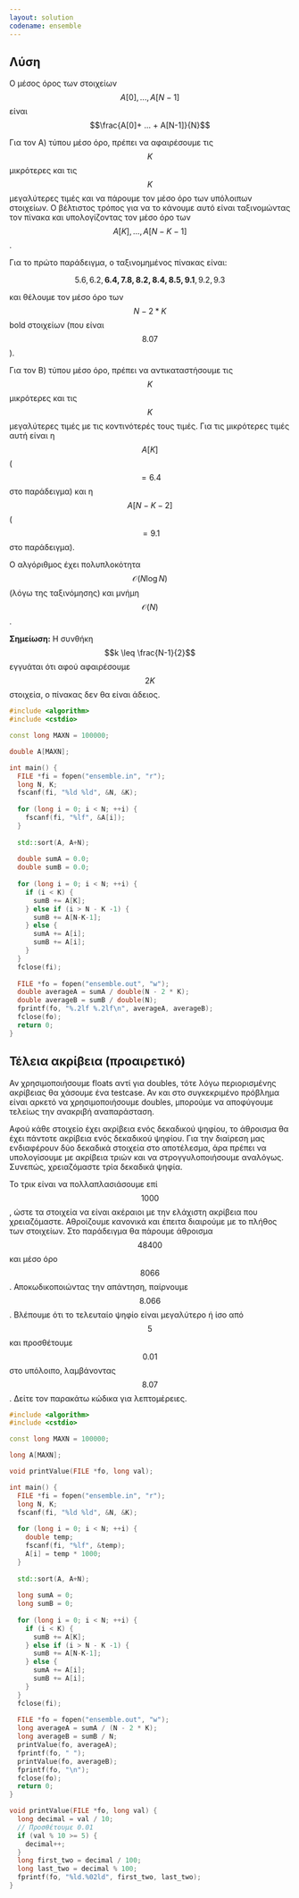 ```yaml
---
layout: solution
codename: ensemble
---
```


## Λύση

Ο μέσος όρος των στοιχείων $$Α[0], .. ., Α[Ν-1]$$ είναι 
$$\frac{A[0]+ ... + A[N-1]}{N}$$

Για τον Α) τύπου μέσο όρο, πρέπει να αφαιρέσουμε τις $$Κ$$ μικρότερες και τις $$Κ$$ μεγαλύτερες τιμές και να πάρουμε τον μέσο όρο των υπόλοιπων στοιχείων. Ο βέλτιστος τρόπος για να το κάνουμε αυτό είναι ταξινομώντας τον πίνακα και υπολογίζοντας τον μέσο όρο των $$A[K], ..., A[N-K-1]$$. 

Για το πρώτο παράδειγμα, ο ταξινομημένος πίνακας είναι:

$$5.6, 6.2, \mathbf{6.4, 7.8, 8.2, 8.4, 8.5, 9.1}, 9.2, 9.3$$

και θέλουμε τον μέσο όρο των $$N-2*K$$ bold στοιχείων (που είναι $$8.07$$).

Για τον Β) τύπου μέσο όρο, πρέπει να αντικαταστήσουμε τις $$Κ$$ μικρότερες και τις $$Κ$$ μεγαλύτερες τιμές με τις κοντινότερές τους τιμές. Για τις μικρότερες τιμές αυτή είναι η $$Α[Κ]$$ ($$=6.4$$ στο παράδειγμα) και η $$Α[Ν-Κ-2]$$ ($$= 9.1$$ στο παράδειγμα).

Ο αλγόριθμος έχει πολυπλοκότητα $$\mathcal{O}(N \log N)$$ (λόγω της ταξινόμησης) και μνήμη $$\mathcal{O}(N)$$.

**Σημείωση:** Η συνθήκη $$k \leq \frac{N-1}{2}$$ εγγυάται ότι αφού αφαιρέσουμε $$2K$$ στοιχεία, ο πίνακας δεν θα είναι άδειος.

```c++
#include <algorithm>
#include <cstdio>

const long MAXN = 100000;

double A[MAXN];

int main() {
  FILE *fi = fopen("ensemble.in", "r");
  long N, K;
  fscanf(fi, "%ld %ld", &N, &K);
  
  for (long i = 0; i < N; ++i) {
    fscanf(fi, "%lf", &A[i]);
  }
  
  std::sort(A, A+N);
  
  double sumA = 0.0;
  double sumB = 0.0;
  
  for (long i = 0; i < N; ++i) {
    if (i < K) {
      sumB += A[K];
    } else if (i > N - K -1) {
      sumB += A[N-K-1];
    } else {
      sumA += A[i];
      sumB += A[i];
    }
  }
  fclose(fi);
  
  FILE *fo = fopen("ensemble.out", "w");
  double averageA = sumA / double(N - 2 * K);
  double averageB = sumB / double(N);
  fprintf(fo, "%.2lf %.2lf\n", averageA, averageB);
  fclose(fo);
  return 0;
}
```

## Τέλεια ακρίβεια (προαιρετικό)
Αν χρησιμοποιήσουμε floats αντί για doubles, τότε λόγω περιορισμένης ακρίβειας θα χάσουμε ένα testcase. Αν και στο συγκεκριμένο πρόβλημα είναι αρκετό να χρησιμοποιήσουμε doubles, μπορούμε να αποφύγουμε τελείως την ανακριβή αναπαράσταση. 

Αφού κάθε στοιχείο έχει ακρίβεια ενός δεκαδικού ψηφίου, το άθροισμα θα έχει πάντοτε ακρίβεια ενός δεκαδικού ψηφίου. Για την διαίρεση μας ενδιαφέρουν δύο δεκαδικά στοιχεία στο αποτέλεσμα, άρα πρέπει να υπολογίσουμε με ακρίβεια τριών και να στρογγυλοποιήσουμε αναλόγως. Συνεπώς, χρειαζόμαστε τρία δεκαδικά ψηφία. 

Το τρικ είναι να πολλαπλασιάσουμε επί $$1000$$, ώστε τα στοιχεία να είναι ακέραιοι με την ελάχιστη ακρίβεια που χρειαζόμαστε. Αθροίζουμε κανονικά και έπειτα διαιρούμε με το πλήθος των στοιχείων. Στο παράδειγμα θα πάρουμε άθροισμα $$48400$$ και μέσο όρο $$8066$$. Αποκωδικοποιώντας την απάντηση, παίρνουμε $$8.066$$. Βλέπουμε ότι το τελευταίο ψηφίο είναι μεγαλύτερο ή ίσο από $$5$$ και προσθέτουμε $$0.01$$ στο υπόλοιπο, λαμβάνοντας $$8.07$$. Δείτε τον παρακάτω κώδικα για λεπτομέρειες.

```c++
#include <algorithm>
#include <cstdio>

const long MAXN = 100000;

long A[MAXN];

void printValue(FILE *fo, long val);

int main() {
  FILE *fi = fopen("ensemble.in", "r");
  long N, K;
  fscanf(fi, "%ld %ld", &N, &K);
  
  for (long i = 0; i < N; ++i) {
    double temp;
    fscanf(fi, "%lf", &temp);
    A[i] = temp * 1000;
  }
  
  std::sort(A, A+N);
  
  long sumA = 0;
  long sumB = 0;
  
  for (long i = 0; i < N; ++i) {
    if (i < K) {
      sumB += A[K];
    } else if (i > N - K -1) {
      sumB += A[N-K-1];
    } else {
      sumA += A[i];
      sumB += A[i];
    }
  }
  fclose(fi);
  
  FILE *fo = fopen("ensemble.out", "w");
  long averageA = sumA / (N - 2 * K);
  long averageB = sumB / N;
  printValue(fo, averageA);
  fprintf(fo, " ");
  printValue(fo, averageB);
  fprintf(fo, "\n");
  fclose(fo);
  return 0;
}

void printValue(FILE *fo, long val) {
  long decimal = val / 10;
  // Προσθέτουμε 0.01
  if (val % 10 >= 5) {
    decimal++;
  }
  long first_two = decimal / 100;
  long last_two = decimal % 100;
  fprintf(fo, "%ld.%02ld", first_two, last_two);
}
```
